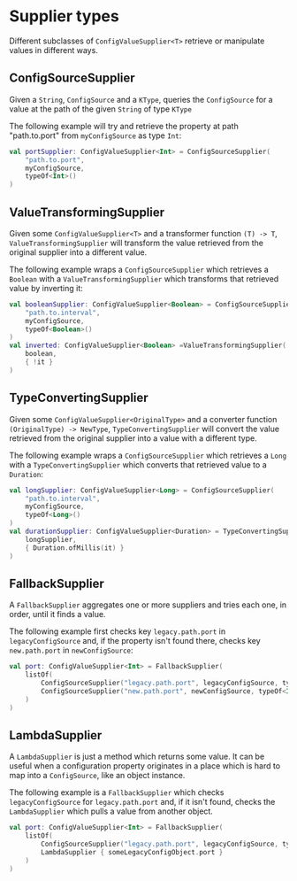 ﻿# Supplier types

Different subclasses of `ConfigValueSupplier<T>` retrieve or manipulate values in different ways.

## ConfigSourceSupplier

Given a `String`, `ConfigSource` and a `KType`, queries the `ConfigSource` for a value at the path of the given `String` of type `KType`

The following example will try and retrieve the property at path "path.to.port" from `myConfigSource` as type `Int`:

```kotlin
val portSupplier: ConfigValueSupplier<Int> = ConfigSourceSupplier(
    "path.to.port",
    myConfigSource,
    typeOf<Int>()
)
```

## ValueTransformingSupplier
Given some `ConfigValueSupplier<T>` and a transformer function `(T) -> T`, `ValueTransformingSupplier` will transform the value retrieved from the original supplier into a different value.

The following example wraps a `ConfigSourceSupplier` which retrieves a `Boolean` with a `ValueTransformingSupplier` which transforms that retrieved value by inverting it:
```kotlin
val booleanSupplier: ConfigValueSupplier<Boolean> = ConfigSourceSupplier(
    "path.to.interval",
    myConfigSource,
    typeOf<Boolean>()
)
val inverted: ConfigValueSupplier<Boolean> =ValueTransformingSupplier(
    boolean,
    { !it }
)
```

## TypeConvertingSupplier
Given some `ConfigValueSupplier<OriginalType>` and a converter function `(OriginalType) -> NewType`, `TypeConvertingSupplier` will convert the value retrieved from the original supplier into a value with a different type.

The following example wraps a `ConfigSourceSupplier` which retrieves a `Long` with a `TypeConvertingSupplier` which converts that retrieved value to a `Duration`:
```kotlin
val longSupplier: ConfigValueSupplier<Long> = ConfigSourceSupplier(
    "path.to.interval",
    myConfigSource,
    typeOf<Long>()
)
val durationSupplier: ConfigValueSupplier<Duration> = TypeConvertingSupplier(
    longSupplier,
    { Duration.ofMillis(it) }
)
```

## FallbackSupplier
A `FallbackSupplier` aggregates one or more suppliers and tries each one, in order, until it finds a value.

The following example first checks key `legacy.path.port` in `legacyConfigSource` and, if the property isn't found there, checks key `new.path.port` in `newConfigSource`:
```kotlin
val port: ConfigValueSupplier<Int> = FallbackSupplier(
    listOf(
        ConfigSourceSupplier("legacy.path.port", legacyConfigSource, typeOf<Int>()),
        ConfigSourceSupplier("new.path.port", newConfigSource, typeOf<Int>())
    )
)
```

## LambdaSupplier
A `LambdaSupplier` is just a method which returns some value.  It can be useful when a configuration property originates in a place which is hard to map into a `ConfigSource`, like an object instance.

The following example is a `FallbackSupplier` which checks `legacyConfigSource` for `legacy.path.port` and, if it isn't found, checks the `LambdaSupplier` which pulls a value from another object.
```kotlin
val port: ConfigValueSupplier<Int> = FallbackSupplier(
    listOf(
        ConfigSourceSupplier("legacy.path.port", legacyConfigSource, typeOf<Int>()),
        LambdaSupplier { someLegacyConfigObject.port }
    )
)
```

